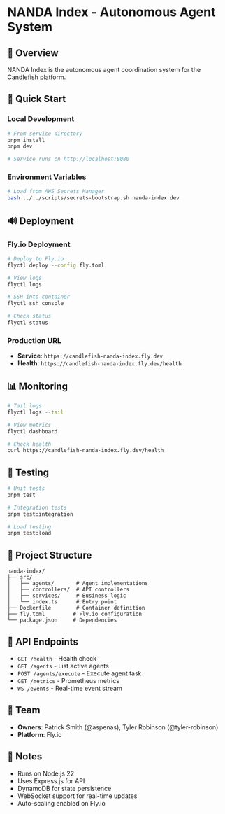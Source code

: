 # NANDA Index - Autonomous Agent System

## 🤖 Overview

NANDA Index is the autonomous agent coordination system for the Candlefish platform.

## 🚀 Quick Start

### Local Development

```bash
# From service directory
pnpm install
pnpm dev

# Service runs on http://localhost:8080
```

### Environment Variables

```bash
# Load from AWS Secrets Manager
bash ../../scripts/secrets-bootstrap.sh nanda-index dev
```

## 🔊 Deployment

### Fly.io Deployment

```bash
# Deploy to Fly.io
flyctl deploy --config fly.toml

# View logs
flyctl logs

# SSH into container
flyctl ssh console

# Check status
flyctl status
```

### Production URL

- **Service**: `https://candlefish-nanda-index.fly.dev`
- **Health**: `https://candlefish-nanda-index.fly.dev/health`

## 📊 Monitoring

```bash
# Tail logs
flyctl logs --tail

# View metrics
flyctl dashboard

# Check health
curl https://candlefish-nanda-index.fly.dev/health
```

## 🧪 Testing

```bash
# Unit tests
pnpm test

# Integration tests
pnpm test:integration

# Load testing
pnpm test:load
```

## 📁 Project Structure

```
nanda-index/
├── src/
│   ├── agents/       # Agent implementations
│   ├── controllers/  # API controllers
│   ├── services/     # Business logic
│   └── index.ts      # Entry point
├── Dockerfile        # Container definition
├── fly.toml         # Fly.io configuration
└── package.json     # Dependencies
```

## 🔄 API Endpoints

- `GET /health` - Health check
- `GET /agents` - List active agents
- `POST /agents/execute` - Execute agent task
- `GET /metrics` - Prometheus metrics
- `WS /events` - Real-time event stream

## 👥 Team

- **Owners**: Patrick Smith (@aspenas), Tyler Robinson (@tyler-robinson)
- **Platform**: Fly.io

## 📝 Notes

- Runs on Node.js 22
- Uses Express.js for API
- DynamoDB for state persistence
- WebSocket support for real-time updates
- Auto-scaling enabled on Fly.io
